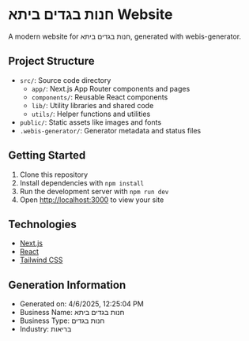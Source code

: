 # חנות בגדים ביתא Website

A modern website for חנות בגדים ביתא, generated with webis-generator.

## Project Structure

- `src/`: Source code directory
  - `app/`: Next.js App Router components and pages
  - `components/`: Reusable React components
  - `lib/`: Utility libraries and shared code
  - `utils/`: Helper functions and utilities
- `public/`: Static assets like images and fonts
- `.webis-generator/`: Generator metadata and status files

## Getting Started

1. Clone this repository
2. Install dependencies with `npm install`
3. Run the development server with `npm run dev`
4. Open [http://localhost:3000](http://localhost:3000) to view your site

## Technologies

- [Next.js](https://nextjs.org/)
- [React](https://reactjs.org/)
- [Tailwind CSS](https://tailwindcss.com/)

## Generation Information

- Generated on: 4/6/2025, 12:25:04 PM
- Business Name: חנות בגדים ביתא
- Business Type: חנות בגדים
- Industry: בריאות

